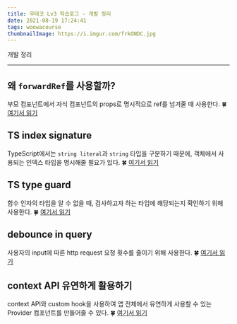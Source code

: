 ```yaml
---
title: 우테코 Lv3 학습로그 - 개발 정리
date: 2021-08-19 17:24:41
tags: woowacourse
thumbnailImage: https://i.imgur.com/frkONDC.jpg
---
```


개발 정리

<!-- more -->

---

## 왜 `forwardRef`를 사용할까?

부모 컴포넌트에서 자식 컴포넌트의 props로 명시적으로 ref를 넘겨줄 때 사용한다.
🍀 [여기서 읽기](https://zigsong.github.io/2021/07/18/fe-forward-ref/)

## TS index signature

TypeScript에서는 `string literal`과 `string` 타입을 구분하기 때문에, 객체에서 사용되는 인덱스 타입을 명시해줄 필요가 있다.
🍀 [여기서 읽기](https://zigsong.github.io/2021/07/18/fe-index-signature/)

## TS type guard

함수 인자의 타입을 알 수 없을 때, 검사하고자 하는 타입에 해당되는지 확인하기 위해 사용한다.
🍀 [여기서 읽기](https://zigsong.github.io/2021/08/01/fe-ts-type-guard/)

## debounce in query

사용자의 input에 따른 http request 요청 횟수를 줄이기 위해 사용한다.
🍀 [여기서 읽기](https://zigsong.github.io/2021/07/24/fe-debounce-query/)

## context API 유연하게 활용하기

context API와 custom hook을 사용하여 앱 전체에서 유연하게 사용할 수 있는 Provider 컴포넌트를 만들어줄 수 있다.
🍀 [여기서 읽기](https://zigsong.github.io/2021/07/18/fe-Modal-Provider/)
